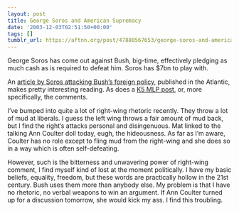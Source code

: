 ```yaml
---
layout: post
title: George Soros and American Supremacy
date: '2003-12-03T02:51:50+00:00'
tags: []
tumblr_url: https://aftnn.org/post/47880567653/george-soros-and-american-supremacy
---
```

<p>George Soros has come out against Bush, big-time, effectively pledging as much cash as is required to defeat him. Soros has $7bn to play with.</p>
<p>An <a href="http://www.theatlantic.com/issues/2003/12/soros.htm">article by Soros attacking Bush&rsquo;s foreign policy</a>, published in the Atlantic, makes pretty interesting reading. As does a <a href="http://www.kuro5hin.org/story/2003/12/1/1745/18873">K5 MLP post</a>, or, more specifically, the comments.</p>
<p>I&rsquo;ve bumped into quite a lot of right-wing rhetoric recently. They throw a lot of mud at liberals. I guess the left wing throws a fair amount of mud back, but I find the right&rsquo;s attacks personal and disingenuous. Mat linked to the talking Ann Coulter doll today, eugh, the hideousness. As far as I&rsquo;m aware, Coulter has no role except to fling mud from the right-wing and she does so in a way which is often self-defeating.</p>
<p>However, such is the bitterness and unwavering power of right-wing comment, I find myself kind of lost at the moment politically. I have my basic beliefs, equality, freedom, but these words are practically hollow in the 21st century. Bush uses them more than anybody else. My problem is that I have no rhetoric, no verbal weapons to win an argument. If Ann Coulter turned up for a discussion tomorrow, she would kick my ass. I find this troubling.</p>
